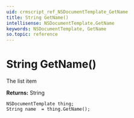 ```yaml
---
uid: crmscript_ref_NSDocumentTemplate_GetName
title: String GetName()
intellisense: NSDocumentTemplate.GetName
keywords: NSDocumentTemplate, GetName
so.topic: reference
---
```


# String GetName()

The list item

**Returns:** String

```crmscript
NSDocumentTemplate thing;
String name  = thing.GetName();
```

